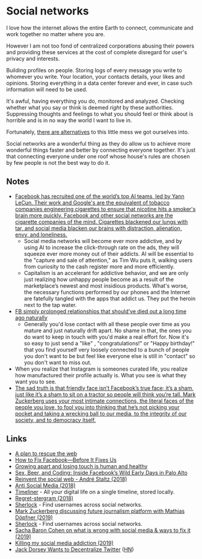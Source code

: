 # Social networks

I love how the internet allows the entire Earth to connect, communicate and work together no matter where you are.

However I am not too fond of centralized corporations abusing their powers and providing these services at the cost of complete disregard for user's privacy and interests.

Building profiles on people. Storing logs of every message you write to whomever you write. Your location, your contacts details, your likes and opinions. Storing everything in a data center forever and ever, in case such information will need to be used.

It's awful, having everything you do, monitored and analyzed. Checking whether what you say or think is deemed _right_ by these authorities. Suppressing thoughts and feelings to what you should feel or think about is horrible and is in no way the world I want to live in.

Fortunately, [there are alternatives](https://vimeo.com/236358264) to this little mess we got ourselves into.

Social networks are a wonderful thing as they do allow us to achieve more wonderful things faster and better by connecting everyone together. It's just that connecting everyone under one roof whose house's rules are chosen by few people is not the best way to do it.

## Notes

- [Facebook has recruited one of the world’s top AI teams, led by Yann LeCun. Their work and Google's are the equivalent of tobacco companies engineering cigarettes to ensure that nicotine hits a smoker's brain more quickly. Facebook and other social networks are the cigarette companies of the mind. Cigarettes blackened our lungs with tar, and social media blacken our brains with distraction, alienation, envy, and loneliness.](https://news.ycombinator.com/item?id=15421704)
  - Social media networks will become ever more addictive, and by using AI to increase the click-through rate on the ads, they will squeeze ever more money out of their addicts. AI will be essential to the "capture and sale of attention," as Tim Wu puts it, walking users from curiosity to the cash register more and more efficiently.
  - Capitalism is an accelerant for addictive behavior, and we are only just realizing how unhappy people become as a result of the marketplace’s newest and most insidious products. What's worse, the necessary functions performed by our phones and the Internet are fatefully tangled with the apps that addict us. They put the heroin next to the tap water.
- [FB simply prolonged relationships that should’ve died out a long time ago naturally](https://www.reddit.com/r/AskReddit/comments/7lsywl/people_who_have_deleted_social_media_like/droyc6d/ "permalink")
  - Generally you'd lose contact with all these people over time as you mature and just naturally drift apart. No shame in that, the ones you do want to keep in touch with you'd make a real effort for. Now it's so easy to just send a "like" , "congratulations!" or "Happy birthday!" that you find yourself very loosely connected to a bunch of people you don't want to be but feel like everyone else is still in "contact" so you don't want to miss out.
- When you realize that Instagram is someones curated life, you realize how manufactured their profile actually is. What you see is what they want you to see.
- [The sad truth is that friendly face isn’t Facebook’s true face; it’s a sham, just like it’s a sham to sit on a tractor so people will think you’re tall. Mark Zuckerberg uses your most intimate connections, the literal faces of the people you love, to fool you into thinking that he’s not picking your pocket and taking a wrecking ball to our media, to the integrity of our society, and to democracy itself.](https://medium.com/s/story/the-smallness-of-mark-zuckerberg-4e94a88bba02)

## Links

- [A plan to rescue the web](https://staltz.com/a-plan-to-rescue-the-web-from-the-internet.html)
- [How to Fix Facebook—Before It Fixes Us](https://washingtonmonthly.com/magazine/january-february-march-2018/how-to-fix-facebook-before-it-fixes-us/)
- [Growing apart and losing touch is human and healthy](https://m.signalvnoise.com/growing-apart-and-losing-touch-is-human-and-healthy-52b5a678fbf5)
- [Sex, Beer, and Coding: Inside Facebook’s Wild Early Days in Palo Alto](https://medium.com/@WIRED/sex-beer-and-coding-inside-facebooks-wild-early-days-in-palo-alto-7b447c143d52)
- [Reinvent the social web - André Staltz (2018)](https://www.youtube.com/watch?v=8GE5C9-RUpg)
- [Anti Social Media (2018)](https://www.youtube.com/watch?v=KAo2nmVlfOA)
- [Timeliner](https://github.com/mholt/timeliner) - All your digital life on a single timeline, stored locally.
- [Regret-stergram (2018)](https://medium.com/@dhh/regret-stergram-ea4073a64911)
- [Sherlock](https://github.com/TheYahya/sherlock) - Find usernames across social networks.
- [Mark Zuckerberg discussing future journalism platform with Mathias Döpfner (2019)](https://www.facebook.com/zuck/videos/10107028374517921/)
- [Sherlock](https://github.com/sherlock-project/sherlock) - Find usernames across social networks.
- [Sacha Baron Cohen on what is wrong with social media & ways to fix it (2019)](https://www.youtube.com/watch?v=ymaWq5yZIYM)
- [Killing my social media addiction (2019)](https://medium.com/@kitze/killing-my-social-media-addiction-df91122c2322)
- [Jack Dorsey Wants to Decentralize Twitter](https://twitter.com/jack/status/1204766078468911106) ([HN](https://news.ycombinator.com/item?id=21762780))
